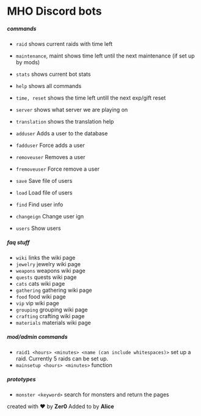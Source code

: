 # MHO Discord bots

##### commands
- `raid` 		shows current raids with time left
- `maintenance`, maint shows time left until the next maintenance (if set up by mods)
- `stats` 		shows current bot stats
- `help` 		shows all commands
- `time, reset`	shows the time left untill the next exp/gift reset
- `server` 		shows what server we are playing on
- `translation` shows the translation help

- `adduser`		Adds a user to the database
- `fadduser`	Force adds a user
- `removeuser`	Removes a user
- `fremoveuser`	Force remove a user
- `save`		Save file of users
- `load`		Load file of users
- `find`		Find user info
- `changeign`	Change user ign
- `users`		Show users

##### faq stuff
- `wiki` 		links the wiki page
- `jewelry` 	jewelry wiki page
- `weapons` 	weapons wiki page
- `quests` 		quests wiki page
- `cats`	 	cats wiki page
- `gathering` 	gathering wiki page
- `food` 		food wiki page
- `vip` 		vip wiki page
- `grouping` 	grouping wiki page
- `crafting` 	crafting wiki page
- `materials` 	materials wiki page

##### mod/admin commands
- `raid1 <hours> <minutes> <name (can include whitespaces)>` set up a raid. Currently 5 raids can be set up.
- `mainsetup <hours> <minutes>` function

##### prototypes
- `monster <keyword>` search for monsters and return the pages

created with :heart:  by **Zer0**
Added to by **Alice**
